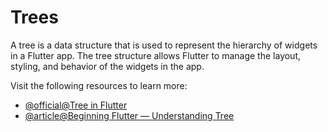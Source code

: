 # Trees

A tree is a data structure that is used to represent the hierarchy of widgets in a Flutter app. The tree structure allows Flutter to manage the layout, styling, and behavior of the widgets in the app.

Visit the following resources to learn more:

- [@official@Tree in Flutter](https://docs.flutter.dev/resources/inside-flutter#tree-surgery)
- [@article@Beginning Flutter — Understanding Tree](https://medium.com/@JediPixels/beginning-flutter-understanding-the-widget-tree-3513c94dc356)
